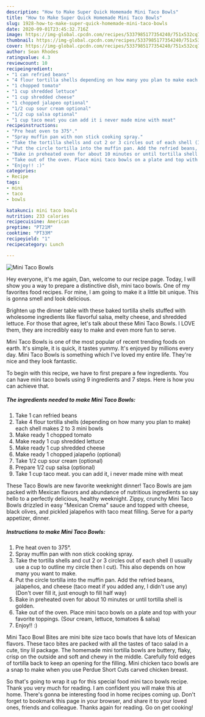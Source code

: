 ```yaml
---
description: "How to Make Super Quick Homemade Mini Taco Bowls"
title: "How to Make Super Quick Homemade Mini Taco Bowls"
slug: 1928-how-to-make-super-quick-homemade-mini-taco-bowls
date: 2020-09-01T23:45:32.716Z
image: https://img-global.cpcdn.com/recipes/5337985177354240/751x532cq70/mini-taco-bowls-recipe-main-photo.jpg
thumbnail: https://img-global.cpcdn.com/recipes/5337985177354240/751x532cq70/mini-taco-bowls-recipe-main-photo.jpg
cover: https://img-global.cpcdn.com/recipes/5337985177354240/751x532cq70/mini-taco-bowls-recipe-main-photo.jpg
author: Sean Rhodes
ratingvalue: 4.3
reviewcount: 10
recipeingredient:
- "1 can refried beans"
- "4 flour tortilla shells depending on how many you plan to make each shell makes 2 to 3 mini bowls"
- "1 chopped tomato"
- "1 cup shredded lettuce"
- "1 cup shredded cheese"
- "1 chopped jalapeo optional"
- "1/2 cup sour cream optional"
- "1/2 cup salsa optional"
- "1 cup taco meat you can add it i never made mine with meat"
recipeinstructions:
- "Pre heat oven to 375°."
- "Spray muffin pan with non stick cooking spray."
- "Take the tortilla shells and cut 2 or 3 circles out of each shell (I usually use a cup to outline my circle then I cut). This also depends on how many you want to make."
- "Put the circle tortilla into the muffin pan. Add the refried beans, jalapeños, and cheese (taco meat if you added any, I didn&#39;t use any) (Don&#39;t over fill it, just enough to fill half way)"
- "Bake in preheated oven for about 10 minutes or until tortilla shell is golden."
- "Take out of the oven. Place mini taco bowls on a plate and top with your favorite toppings. (Sour cream, lettuce, tomatoes &amp; salsa)"
- "Enjoy!! :)"
categories:
- Recipe
tags:
- mini
- taco
- bowls

katakunci: mini taco bowls 
nutrition: 233 calories
recipecuisine: American
preptime: "PT21M"
cooktime: "PT33M"
recipeyield: "1"
recipecategory: Lunch

---
```



![Mini Taco Bowls](https://img-global.cpcdn.com/recipes/5337985177354240/751x532cq70/mini-taco-bowls-recipe-main-photo.jpg)

Hey everyone, it's me again, Dan, welcome to our recipe page. Today, I will show you a way to prepare a distinctive dish, mini taco bowls. One of my favorites food recipes. For mine, I am going to make it a little bit unique. This is gonna smell and look delicious.

Brighten up the dinner table with these baked tortilla shells stuffed with wholesome ingredients like flavorful salsa, melty cheese, and shredded lettuce. For those that agree, let&#39;s talk about these Mini Taco Bowls. I LOVE them, they are incredibly easy to make and even more fun to serve.

Mini Taco Bowls is one of the most popular of recent trending foods on earth. It's simple, it is quick, it tastes yummy. It's enjoyed by millions every day. Mini Taco Bowls is something which I've loved my entire life. They're nice and they look fantastic.


To begin with this recipe, we have to first prepare a few ingredients. You can have mini taco bowls using 9 ingredients and 7 steps. Here is how you can achieve that.

<!--inarticleads1-->

##### The ingredients needed to make Mini Taco Bowls:

1. Take 1 can refried beans
1. Take 4 flour tortilla shells (depending on how many you plan to make) each shell makes 2 to 3 mini bowls
1. Make ready 1 chopped tomato
1. Make ready 1 cup shredded lettuce
1. Make ready 1 cup shredded cheese
1. Make ready 1 chopped jalapeño (optional)
1. Take 1/2 cup sour cream (optional)
1. Prepare 1/2 cup salsa (optional)
1. Take 1 cup taco meat. you can add it, i never made mine with meat


These Taco Bowls are new favorite weeknight dinner! Taco Bowls are jam packed with Mexican flavors and abundance of nutritious ingredients so say hello to a perfectly delicious, healthy weeknight. Zippy, crunchy Mini Taco Bowls drizzled in easy &#34;Mexican Crema&#34; sauce and topped with cheese, black olives, and pickled jalapeños with taco meat filling. Serve for a party appetizer, dinner. 

<!--inarticleads2-->

##### Instructions to make Mini Taco Bowls:

1. Pre heat oven to 375°.
1. Spray muffin pan with non stick cooking spray.
1. Take the tortilla shells and cut 2 or 3 circles out of each shell (I usually use a cup to outline my circle then I cut). This also depends on how many you want to make.
1. Put the circle tortilla into the muffin pan. Add the refried beans, jalapeños, and cheese (taco meat if you added any, I didn&#39;t use any) (Don&#39;t over fill it, just enough to fill half way)
1. Bake in preheated oven for about 10 minutes or until tortilla shell is golden.
1. Take out of the oven. Place mini taco bowls on a plate and top with your favorite toppings. (Sour cream, lettuce, tomatoes &amp; salsa)
1. Enjoy!! :)


Mini Taco Bowl Bites are mini bite size taco bowls that have lots of Mexican flavors. These taco bites are packed with all the tastes of taco salad in a cute, tiny lil package. The homemade mini tortilla bowls are buttery, flaky, crisp on the outside and soft and chewy in the middle. Carefully fold edges of tortilla back to keep an opening for the filling. Mini chicken taco bowls are a snap to make when you use Perdue Short Cuts carved chicken breast. 

So that's going to wrap it up for this special food mini taco bowls recipe. Thank you very much for reading. I am confident you will make this at home. There's gonna be interesting food in home recipes coming up. Don't forget to bookmark this page in your browser, and share it to your loved ones, friends and colleague. Thanks again for reading. Go on get cooking!
